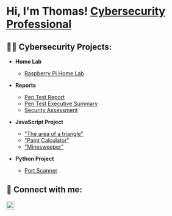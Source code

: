 <h1>Hi, I'm Thomas! <a href="https://www.linkedin.com/in/thomasgraham26/">Cybersecurity Professional</a>
<h2>👨‍💻 Cybersecurity Projects:</h2>

- <b>Home Lab</b>
  - [Raspberry Pi Home Lab](https://drive.google.com/file/d/1wSToqDLScovYt5zeRe6RKz1VI5UR2vSn/view?usp=drive_link)
 
- <b>Reports</b>
  - [Pen Test Report](https://drive.google.com/file/d/1EB86XBWo9DMq3v7xVUvusEZZl8eU9qu5/view?usp=drive_link)
  - [Pen Test Executive Summary](https://drive.google.com/file/d/1Acc70VG2HxrYPzVWSqbTY_lUjG0xVAGn/view?usp=drive_link)
  - [Security Assessment](https://drive.google.com/file/d/1CeRbXa13akSa-MHLSff-nad8TMG-craW/view?usp=drive_link)

- <b>JavaScript Project</b>
  - ["The area of a triangle"](https://drive.google.com/file/d/1wH3xpABpC3PoO8KwnpktQbz2Xo9lB1TI/view?usp=drive_link)
  - ["Paint Calculator"](https://github.com/ThomasGraham868/paint_cal)
  - ["Minesweeper"](https://github.com/ThomasGraham868/minecraft-terminal)
 
- <b>Python Project</b>
  - [Port Scanner](https://github.com/ThomasGraham868/port_scanner/blob/main/scan)

<h2> 🤳 Connect with me:</h2>

[<img align="left" alt="JoshMadakor | LinkedIn" width="22px" src="https://cdn.jsdelivr.net/npm/simple-icons@v3/icons/linkedin.svg" />][linkedin]


[linkedin]: https://www.linkedin.com/in/thomasgraham26/





